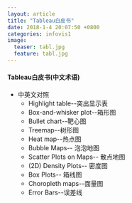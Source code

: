 ```yaml
---
layout: article
title: "Tableau白皮书"
date: 2018-1-4 20:07:50 +0800
categories: infovis1 
image:
  teaser: tabl.jpg
  feature: tabl.jpg
---
```

#### Tableau白皮书(中文术语)
 - 中英文对照
   - Highlight table--突出显示表<br>
   - Box-and-whisker plot--箱形图<br>
   - Bullet chart--靶心图<br>
   - Treemap--树形图<br>
   - Heat map--热点图<br>
   - Bubble Maps-- 泡泡地图 
   - Scatter Plots on Maps-- 散点地图
   - (2D) Density Plots-- 密度图
   - Box Plots-- 箱线图
   - Choropleth maps--面量图
   - Error Bars--误差线
